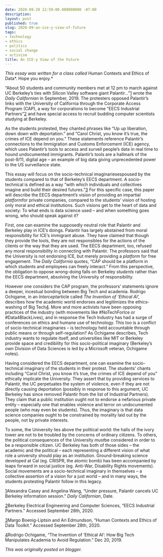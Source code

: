 ```yaml
---
date: 2020-09-28 12:59:00.000000000 -07:00
description:
layout: post
published: true
slug: 2020-09-an-ice-y-view-of-future
tags:
- technology
- ethics
- politics
- social change
- activism
title: An ICE-y View of the Future
---
```

*This essay was written for a class called* Human Contexts and Ethics of Data*. Hope you enjoy.*

“About 50 students and community members met at 12 pm to march
against UC Berkeley’s ties with Silicon Valley software giant
Palantir...”[1](#sdfootnote1sym)
wrote the *Daily Californian* in September, 2019. The protesters
opposed Palantir’s links with the University of California through
the Corporate Access Program (CAP), a way for corporations to become
“EECS Industrial Partners”[2](#sdfootnote2sym)
and have special access to recruit budding computer scientists
studying at Berkeley.

As the students protested, they chanted phrases like “Up up
liberation, down down with deportation.” and “Carol Christ, you
know it’s true, the crimes of ICE depend on you.” These
statements reference Palantir’s connections to the Immigration and
Customs Enforcement (ICE) agency, which uses Palantir’s tools to
access and surveil people’s data in real time to hound undocumented
immigrants. Palantir’s tools are a hallmark of the post-9/11,
digital age – an example of big data giving unprecedented power to
the US surveillance state.

This essay will focus on the socio-technical
imaginariesespoused
by the students compared
to that of Berkeley’s EECS
department. A socio-technical
is defined as a way “with
which individuals and collectives imagine and build their desired
futures.”[3](#sdfootnote3sym)
For this specific case, this
paper will describe the EECS
department’s vision of providing
an impartial *platform*for private companies, compared
to the students’ vision of
hosting only
moral and ethical
institutions. Such
visions get to the heart of
data and society: To what
ends is
data science
used – and when
something goes wrong, who
should speak against it?

 First,
one can examine the supposedly neutral role
that Palantir and Berkeley play in ICE’s doings. Palantir
has largely abstained from
moral responsibility for ICE’s immigrant abuse.
They have claimed that though
they provide the
tools, they are not
responsibles for the actions of the clients or the way that they are
used. The
EECS department, too, refused
any moral responsibility in connecting with Palantir. The
professors said that
the University is not
endorsing ICE, but merely providing a *platform* for
free engagement. The *Daily
California* quotes, “CAP
should be a platform in which students and employees can freely
interact.” From this
perspective, the
obligation
to oppose
wrong-doing falls on Berkeley *students* rather
than the EECS department,
absolving the University of
responsibility.

 However
one considers the CAP
program, the
professors’ statements ignore a deeper,
incestual bonding between Big Tech and academia. 
Rodrigo
Ochigame, in an *Intercept*article
called *The
Invention of ‘Ethical AI’,* describes
how the academic
world endorses
and
legitimizes the
ethics-washing
of Big Tech[4](#sdfootnote4sym).
More
and more activists have been opposing
practices
of the industry (with
movements like #NoTechForIce or #Data4BlackLives),
and
in response the
Tech Industry
has
had a surge of conferences on ethics and humane use of technology.
This
too is a conflict of socio-technical imaginaries – is
technology held accountable through public means or
through self-regulation? As Ochigame describes, Tech
industry
wants to regulate itself, and
universities like MIT or Berkeley provide space and credibility for
this socio-political imaginary (Berkeley’s own Division of Data
Sciences is led by a Microsoft veteran, Ochigame notes). 

 Having
considered the EECS department,
one
can examine
the socio-technical
imaginary of the students in their protest. The
students’
chants including
“Carol
Christ,
you know it’s true, the
crimes of ICE depend of you” ethically
implicate
the University.
They
assert
that by
providing
services
to Palantir, the
UC
perpetuates
the system of violence, even
if they are
not directly causing deportation
(possibly
in response to this argument, UC
Berkeley has since removed
Palantir
from the list of Industrial Partners). They
claim that a
public institution
ought
not to endorse
a nefarious
private
entity – especially
one that
enables
violence and
terror
on
undocumented people
(who
may even be students).
Thus,
the imaginary is that data science companies ought to be constrained
by morality
laid
out by the people, not by
private
interests.

 To
some, the University lies
above the political world: the
halls of the ivory tower are not to be troubled by the
concerns
of ordinary citizens.
To
others, the political consequences of the University *must*be
considered
in order to be a responsible citizen. UC
Berkeley has both of those sides
– the academic and the political – each
representing a different vision
of what role a university should play as an institution.
Ground-breaking
science developed at Cal (eg.
CRISPR, the
atomic bomb) has been accompanied by leaps
forward in social justice
(eg.
Anti-War,
Disability Rights movements).
Social
movements are a socio-technical imaginary in themselves – a
collective assertion of a vision for a just world – and
in many ways, the students protesting Palantir follow
in
this legacy.

[1](#sdfootnote1anc)Alexandra
Casey and Angelina Wang, “Under
pressure, Palantir cancels UC Berkeley information session.”
*Daily Californian*, Date.


[2](#sdfootnote2anc)Berkeley
Electrical Engineering and Computer Sciences, “EECS Industrial
Partners.” Accessed September 28th, 2020.


[3](#sdfootnote3anc)Margo
Boenig-Liptsin and Ari Edmundson, “Human Contexts and Ethics of
Data Toolkit.” Accessed September 28th, 2020.


[4](#sdfootnote4anc)Rodrigo
Ochigame, “The Invention of ‘Ethical AI’: How Big Tech
Manipulates Academia to Avoid Regulation.” Dec 20, 2019.

*This was originally posted on blogger.*
